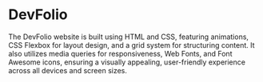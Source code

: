 # DevFolio
The DevFolio website is built using HTML and CSS, featuring animations, CSS Flexbox for layout design, and a grid system for structuring content. It also utilizes media queries for responsiveness, Web Fonts, and Font Awesome icons, ensuring a visually appealing, user-friendly experience across all devices and screen sizes.

